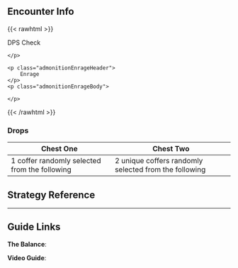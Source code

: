 ## Encounter Info

{{< rawhtml >}}
<div style="width: fit-content;min-width: 30%;margin: 1em 0">
	<p class="admonitionDamageHeader">
		DPS Check
	</p>
	<p class="admonitionDamageBody">
		
	</p>

	<p class="admonitionEnrageHeader">
		Enrage
	</p>
	<p class="admonitionEnrageBody">

	</p>
</div>
{{< /rawhtml >}}

### Drops
**Chest One** | **Chest Two**
------------ | ------------
1 coffer randomly selected from the following |2 unique coffers randomly selected from the following

## Strategy Reference

---

## Guide Links
**The Balance**: 

**Video Guide**: 
